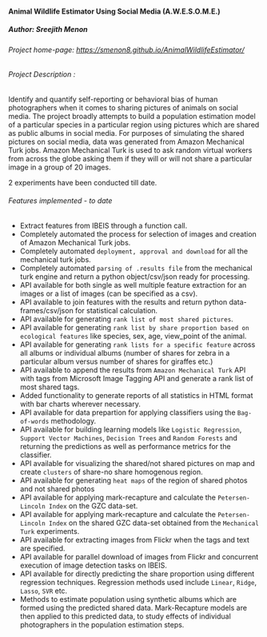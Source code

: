 #### Animal Wildlife Estimator Using Social Media (A.W.E.S.O.M.E.)
##### Author: Sreejith Menon

###### Project home-page: https://smenon8.github.io/AnimalWildlifeEstimator/
###### Project Description : 
Identify and quantify self-reporting or behavioral bias of human photographers when it comes to sharing pictures of animals on social media. 
The project broadly attempts to build a population estimation model of a particular species in a particular region using pictures which are shared as public albums in social media. For purposes of simulating the shared pictures on social media, data was generated from Amazon Mechanical Turk jobs. Amazon Mechanical Turk is used to ask random virtual workers from across the globe asking them if they will or will not share a particular image in a group of 20 images. 

2 experiments have been conducted till date. 


###### Features implemented - to date
* Extract features from IBEIS through a function call.
* Completely automated the process for selection of images and creation of Amazon Mechanical Turk jobs.
* Completely automated `deployment, approval and download` for all the mechanical turk jobs.
* Completely automated `parsing of .results file` from the mechanical turk engine and return a python object/csv/json ready for processing.
* API available for both single as well multiple feature extraction for an images or a list of images (can be specified as a csv).
* API available to join features with the results and return python data-frames/csv/json for statistical calculation.
* API available for generating `rank list of most shared pictures`.
* API available for generating `rank list by share proportion based on ecological features` like species, sex, age, view_point of the animal.
* API available for generating `rank lists for a specific feature` across all albums or individual albums (number of shares for zebra in a particular album versus number of shares for giraffes etc.)
* API available to append the results from `Amazon Mechanical Turk` API with tags from Microsoft Image Tagging API and generate a rank list of most shared tags.
* Added functionality to generate reports of all statistics in HTML format with bar charts wherever necessary.
* API available for data prepartion for applying classifiers using the `Bag-of-words` methodology.
* API available for building learning models like `Logistic Regression`, `Support Vector Machines`, `Decision Trees` and `Random Forests` and returning the predictions as well as performance metrics for the classifier.
* API available for visualizing the shared/not shared pictures on map and create `clusters` of share-no share homogenous region.
* API available for generating `heat maps` of the region of shared photos and not shared photos
* API available for applying mark-recapture and calculate the `Petersen-Lincoln Index` on the GZC data-set.
* API available for applying mark-recapture and calculate the `Petersen-Lincoln Index` on the shared GZC data-set obtained from the `Mechanical Turk` experiments. 
* API available for extracting images from Flickr when the tags and text are specified.
* API available for parallel download of images from Flickr and concurrent execution of image detection tasks on IBEIS.
* API available for directly predicting the share proportion using different regression techniques. Regression  methods used include `Linear`, `Ridge`, `Lasso`, `SVR` etc.
* Methods to estimate population using synthetic albums which are formed using the predicted shared data. Mark-Recapture models are then applied to this predicted data, to study effects of individual photographers in the population estimation steps. 


